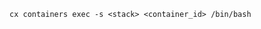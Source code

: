 <!-- layout:code post: 1900-01-21-docker-troubleshooting_troubleshooting-a-contain -->

```
cx containers exec -s <stack> <container_id> /bin/bash
```
